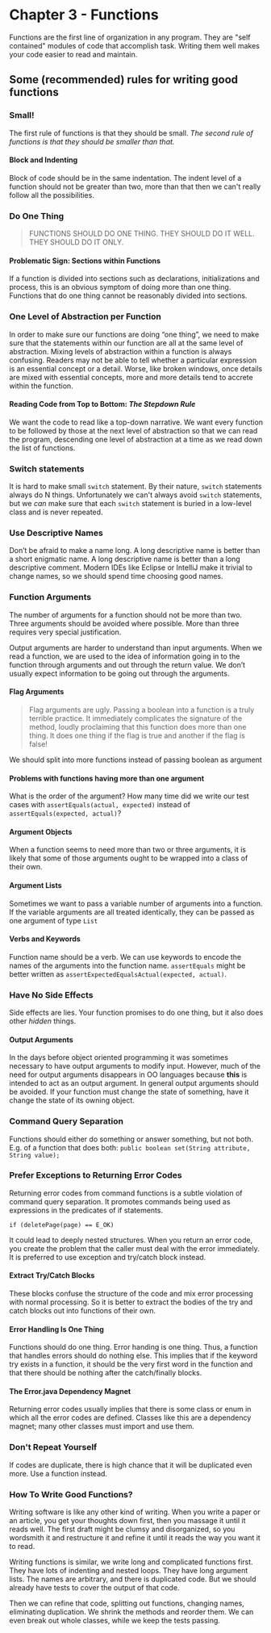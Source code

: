 # Chapter 3 - Functions
Functions are the first line of organization in any program. They are "self contained" modules of code that accomplish task. Writing them well makes your code easier to read and maintain.

## Some (recommended) rules for writing good functions
### Small!
The first rule of functions is that they should be small. *The second rule of functions is that they should be smaller than that.*
#### Block and Indenting
Block of code should be in the same indentation. The indent level of a function should not be greater than two, more than that then we can't really follow all the possibilities.
### Do One Thing
> FUNCTIONS SHOULD DO ONE THING. THEY SHOULD DO IT WELL. THEY SHOULD DO IT ONLY.
#### Problematic Sign: Sections within Functions
If a function is divided into sections such as declarations, initializations and process, this is an obvious symptom of doing more than one thing. Functions that do one thing cannot be reasonably divided into sections.
### One Level of Abstraction per Function
In order to make sure our functions are doing “one thing”, we need to make sure that the statements within our function are all at the same level of abstraction. Mixing levels of abstraction within a function is always confusing. Readers may not be able to tell whether a particular expression is an essential concept or a detail. Worse, like broken windows, once details are mixed with essential concepts, more and more details tend to accrete within the function.
#### Reading Code from Top to Bottom: *The Stepdown Rule*
We want the code to read like a top-down narrative. We want every function to be followed by those at the next level of abstraction so that we can read the program, descending one level of abstraction at a time as we read down the list of functions.
### Switch statements
It is hard to make small `switch` statement. By their nature, `switch` statements always do N things. Unfortunately we can't always avoid `switch` statements, but we *can* make sure that each `switch` statement is buried in a low-level class and is never repeated.
### Use Descriptive Names
Don’t be afraid to make a name long. A long descriptive name is better than a short enigmatic name. A long descriptive name is better than a long descriptive comment. Modern IDEs like Eclipse or IntelliJ make it trivial to change names, so we should spend time choosing good names.
### Function Arguments
The number of arguments for a function should not be more than two. Three arguments should be avoided where possible. More than three requires very special justification.

Output arguments are harder to understand than input arguments. When we read a function, we are used to the idea of information going in to the function through arguments and out through the return value. We don’t usually expect information to be going out through the arguments.
#### Flag Arguments
>Flag arguments are ugly. Passing a boolean into a function is a truly terrible practice. It immediately complicates the signature of the method, loudly proclaiming that this function does more than one thing. It does one thing if the flag is true and another if the flag is false!

We should split into more functions instead of passing boolean as argument
#### Problems with functions having more than one argument
What is the order of the argument? How many time did we write our test cases with `assertEquals(actual, expected)` instead of `assertEquals(expected, actual)`?
#### Argument Objects
When a function seems to need more than two or three arguments, it is likely that some of those arguments ought to be wrapped into a class of their own.
#### Argument Lists
Sometimes we want to pass a variable number of arguments into a function. If the variable arguments are all treated identically, they can be passed as one argument of type `List`
#### Verbs and Keywords
Function name should be a verb. We can use keywords to encode the names of the arguments into the function name. `assertEquals` might be better written as `assertExpectedEqualsActual(expected, actual)`.
### Have No Side Effects
Side effects are lies. Your function promises to do one thing, but it also does other *hidden* things.
#### Output Arguments
In the days before object oriented programming it was sometimes necessary to have output arguments to modify input. However, much of the need for output arguments disappears in OO languages because **this** is intended to act as an output argument. In general output arguments should be avoided. If your function must change the state of something, have it change the state of its owning object.
### Command Query Separation
Functions should either do something or answer something, but not both. E.g. of a function that does both:
`public boolean set(String attribute, String value);`
### Prefer Exceptions to Returning Error Codes
Returning error codes from command functions is a subtle violation of command query separation. It promotes commands being used as expressions in the predicates of if statements.
```
if (deletePage(page) == E_OK)
```
It could lead to deeply nested structures. When you return an error code, you create the problem that the caller must deal with the error immediately. It is preferred to use exception and try/catch block instead.
#### Extract Try/Catch Blocks
These blocks confuse the structure of the code and mix error processing with normal processing. So it is better to extract the bodies of the try and catch blocks out into functions of their own.
#### Error Handling Is One Thing
Functions should do one thing. Error handing is one thing. Thus, a function that handles errors should do nothing else. This implies that if the keyword try exists in a function, it should be the very first word in the function and that there should be nothing after the catch/finally blocks.
#### The Error.java Dependency Magnet
Returning error codes usually implies that there is some class or enum in which all the error codes are defined. Classes like this are a dependency magnet; many other classes must import and use them.
### Don't Repeat Yourself
If codes are duplicate, there is high chance that it will be duplicated even more. Use a function instead.
### How To Write Good Functions?
Writing software is like any other kind of writing. When you write a paper or an article, you get your thoughts down first, then you massage it until it reads well. The first draft might be clumsy and disorganized, so you wordsmith it and restructure it and refine it until it reads the way you want it to read.

Writing functions is similar, we write long and complicated functions first. They have lots of indenting and nested loops. They have long argument lists. The names are arbitrary, and there is duplicated code. But we should already have tests to cover the output of that code.

Then we can refine that code, splitting out functions, changing names, eliminating duplication. We shrink the methods and reorder them. We can even break out whole classes, while we keep the tests passing.